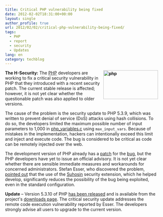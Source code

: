 ```yaml
---
title: Critical PHP vulnerability being fixed
date: 2012-02-02T18:31:00+00:00
layout: single
author_profile: true
url: 2012/02/02/critical-php-vulnerability-being-fixed/
tags:
  - PHP
  - report
  - security
  - Updates
lang: en
category: techblog
---
```

**[<img title="php" border="0" alt="php" align="right" src="http://lh4.ggpht.com/-xmGut4HYjik/TyrPaI458SI/AAAAAAAAEdY/wsNWk6iBLMU/php_thumb%25255B1%25255D.png?imgmax=800" width="180" height="95" />](http://lh3.ggpht.com/-t1Zm4KNLmyU/TyrPQokef7I/AAAAAAAAEdQ/0o5ApZCT5QQ/s1600-h/php%25255B3%25255D.png)The H-Security:** The <a href="http://www.php.net/" target="_blank">PHP</a> developers are working to fix a critical security vulnerability in PHP that they introduced with a recent security patch. The current stable release is affected; however, it is not yet clear whether the questionable patch was also applied to older versions. 

The cause of the problem is the security update to PHP 5.3.9, which was written to prevent denial of service (DoS) attacks using hash collisions. To do so, the developers limited the maximum possible number of input parameters to 1,000 in <a href="http://svn.php.net/viewvc/php/php-src/branches/PHP_5_3/main/php_variables.c?revision=321634&#038;view=markup" target="_blank">php_variables.c</a> using `max_input_vars`. Because of mistakes in the implementation, hackers can intentionally exceed this limit and inject and execute code. The bug is considered to be critical as code can be remotely injected over the web. 

The development version of PHP already has a <a href="http://svn.php.net/viewvc?view=revision&#038;revision=323007" target="_blank">patch</a> for the <a href="https://bugs.php.net/bug.php?id=60708" target="_blank">bug</a>, but the PHP developers have yet to issue an official advisory. It is not yet clear whether there are sensible immediate measures and workarounds for concerned administrators. Stefan Esser, who discovered the problem, <a href="http://marc.info/?l=php-internals&#038;m=132818975523472&#038;w=2" target="_blank">pointed out</a> that the use of the <a href="http://www.hardened-php.net/suhosin/" target="_blank">Suhosin</a> security extension, which he helped develop, significantly reduces the possibility of the bug being exploited, even in the standard configuration. 

**Update** – Version 5.3.10 of PHP [has been released](http://www.php.net/archive/2012.php#id2012-02-02-1) and is available from the project's [downloads page](http://www.php.net/downloads.php). The critical security update addresses the remote code execution vulnerability reported by Esser. The developers strongly advise all users to upgrade to the current version.
